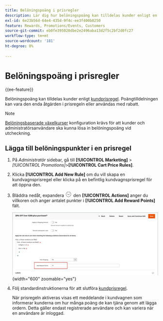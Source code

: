 ```yaml
---
title: Belöningspoäng i prisregler
description: Lär dig hur belöningspoäng kan tilldelas kunder enligt en kundprisregel.
exl-id: 6e23b56d-64e4-435d-9f4c-ee3f400b0250
feature: Rewards, Promotions/Events, Customers
source-git-commit: eb0fe395020dbe2e2496aba13d2f5c2bf2d0fc27
workflow-type: tm+mt
source-wordcount: '181'
ht-degree: 0%

---
```


# Belöningspoäng i prisregler

{{ee-feature}}

Belöningspoäng kan tilldelas kunder enligt [kundprisregel](price-rules-cart.md). Poängtilldelningen kan vara den enda åtgärden i prisregeln eller användas med rabatt.

>[!NOTE]
>
>[Belöningsbaserade växelkurser](reward-exchange-rates.md) konfiguration krävs för att kunder och administratörsanvändare ska kunna lösa in belöningspoäng vid utcheckning.

## Lägga till belöningspunkter i en prisregel

1. På _Administratör_ sidebar, gå till **[!UICONTROL Marketing]** > _[!UICONTROL Promotions]_>**[!UICONTROL Cart Price Rules]**.

1. Klicka **[!UICONTROL Add New Rule]** om du vill skapa en kundvagnsprisregel eller klicka på en befintlig kundvagnsprisregel för att öppna den.

1. Bläddra nedåt, expandera ![Expansionsväljare](../assets/icon-display-expand.png) den **[!UICONTROL Actions]** anger du villkoren och anger antalet punkter i **[!UICONTROL Add Reward Points]** fält.

   ![Kundprisregel - belöningspoäng](./assets/reward-points-price-rule-actions.png){width="600" zoomable="yes"}

1. Följ standardinstruktionerna för att slutföra [kundprisregel](price-rules-cart-create.md).

   När prisregeln aktiveras visas ett meddelande i kundvagnen som informerar kunderna om hur många poäng de kan tjäna genom att lägga ordern. Detta gäller endast registrerade användare och kan variera när en användare är inloggad.
